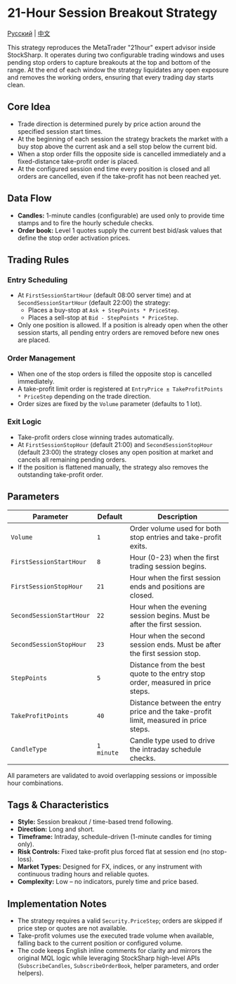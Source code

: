 # 21-Hour Session Breakout Strategy
[Русский](README_ru.md) | [中文](README_cn.md)

This strategy reproduces the MetaTrader "21hour" expert advisor inside StockSharp. It operates during two configurable trading windows and uses pending stop orders to capture breakouts at the top and bottom of the range. At the end of each window the strategy liquidates any open exposure and removes the working orders, ensuring that every trading day starts clean.

## Core Idea

- Trade direction is determined purely by price action around the specified session start times.
- At the beginning of each session the strategy brackets the market with a buy stop above the current ask and a sell stop below the current bid.
- When a stop order fills the opposite side is cancelled immediately and a fixed-distance take-profit order is placed.
- At the configured session end time every position is closed and all orders are cancelled, even if the take-profit has not been reached yet.

## Data Flow

- **Candles:** 1-minute candles (configurable) are used only to provide time stamps and to fire the hourly schedule checks.
- **Order book:** Level 1 quotes supply the current best bid/ask values that define the stop order activation prices.

## Trading Rules

### Entry Scheduling
- At `FirstSessionStartHour` (default 08:00 server time) and at `SecondSessionStartHour` (default 22:00) the strategy:
  - Places a buy-stop at `Ask + StepPoints * PriceStep`.
  - Places a sell-stop at `Bid - StepPoints * PriceStep`.
- Only one position is allowed. If a position is already open when the other session starts, all pending entry orders are removed before new ones are placed.

### Order Management
- When one of the stop orders is filled the opposite stop is cancelled immediately.
- A take-profit limit order is registered at `EntryPrice ± TakeProfitPoints * PriceStep` depending on the trade direction.
- Order sizes are fixed by the `Volume` parameter (defaults to 1 lot).

### Exit Logic
- Take-profit orders close winning trades automatically.
- At `FirstSessionStopHour` (default 21:00) and `SecondSessionStopHour` (default 23:00) the strategy closes any open position at market and cancels all remaining pending orders.
- If the position is flattened manually, the strategy also removes the outstanding take-profit order.

## Parameters

| Parameter | Default | Description |
|-----------|---------|-------------|
| `Volume` | `1` | Order volume used for both stop entries and take-profit exits. |
| `FirstSessionStartHour` | `8` | Hour (0-23) when the first trading session begins. |
| `FirstSessionStopHour` | `21` | Hour when the first session ends and positions are closed. |
| `SecondSessionStartHour` | `22` | Hour when the evening session begins. Must be after the first session. |
| `SecondSessionStopHour` | `23` | Hour when the second session ends. Must be after the first session stop. |
| `StepPoints` | `5` | Distance from the best quote to the entry stop order, measured in price steps. |
| `TakeProfitPoints` | `40` | Distance between the entry price and the take-profit limit, measured in price steps. |
| `CandleType` | `1 minute` | Candle type used to drive the intraday schedule checks. |

All parameters are validated to avoid overlapping sessions or impossible hour combinations.

## Tags & Characteristics

- **Style:** Session breakout / time-based trend following.
- **Direction:** Long and short.
- **Timeframe:** Intraday, schedule-driven (1-minute candles for timing only).
- **Risk Controls:** Fixed take-profit plus forced flat at session end (no stop-loss).
- **Market Types:** Designed for FX, indices, or any instrument with continuous trading hours and reliable quotes.
- **Complexity:** Low – no indicators, purely time and price based.

## Implementation Notes

- The strategy requires a valid `Security.PriceStep`; orders are skipped if price step or quotes are not available.
- Take-profit volumes use the executed trade volume when available, falling back to the current position or configured volume.
- The code keeps English inline comments for clarity and mirrors the original MQL logic while leveraging StockSharp high-level APIs (`SubscribeCandles`, `SubscribeOrderBook`, helper parameters, and order helpers).

